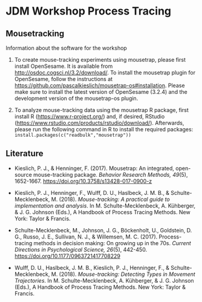 # JDM Workshop Process Tracing 

## Mousetracking

Information about the software for the workshop

1. To create mouse-tracking experiments using mousetrap, please first install OpenSesame. It is available from http://osdoc.cogsci.nl/3.2/download/. To install the mousetrap plugin for OpenSesame, follow the instructions at https://github.com/pascalkieslich/mousetrap-os#installation. Please make sure to install the latest version of OpenSesame (3.2.4) and the development version of the mousetrap-os plugin.

2. To analyze mouse-tracking data using the mousetrap R package, first install R (https://www.r-project.org/) and, if desired, RStudio (https://www.rstudio.com/products/rstudio/download/). Afterwards, please run the following command in R to install the required packages:<br>`install.packages(c("readbulk","mousetrap"))`

## Literature

- Kieslich, P. J., & Henninger, F. (2017). Mousetrap: An integrated, open-source mouse-tracking package. _Behavior Research Methods, 49_(5), 1652-1667. https://doi.org/10.3758/s13428-017-0900-z

- Kieslich, P. J., Henninger, F., Wulff, D. U., Haslbeck, J. M. B., & Schulte-Mecklenbeck, M. (2018). _Mouse-tracking: A practical guide to implementation and analysis_. In M. Schulte-Mecklenbeck, A. Kühberger, & J. G. Johnson (Eds.), A Handbook of Process Tracing Methods. New York: Taylor & Francis.

- Schulte-Mecklenbeck, M., Johnson, J. G., Böckenholt, U., Goldstein, D. G., Russo, J. E., Sullivan, N. J., & Willemsen, M. C. (2017). Process-tracing methods in decision making: On growing up in the 70s. _Current Directions in Psychological Science, 26_(5), 442-450. https://doi.org/10.1177/0963721417708229

- Wulff, D. U., Haslbeck, J. M. B., Kieslich, P. J., Henninger, F., & Schulte-Mecklenbeck, M. (2018). _Mouse-tracking: Detecting Types in Movement Trajectories_. In M. Schulte-Mecklenbeck, A. Kühberger, & J. G. Johnson (Eds.), A Handbook of Process Tracing Methods. New York: Taylor & Francis.
